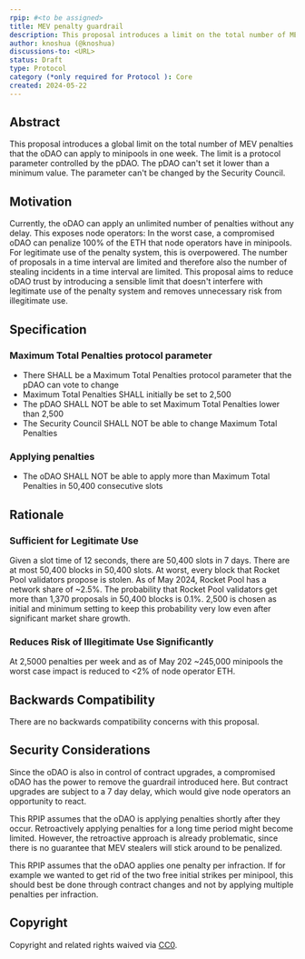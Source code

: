 ```yaml
---
rpip: #<to be assigned>
title: MEV penalty guardrail
description: This proposal introduces a limit on the total number of MEV penalties that the oDAO can apply to minipools in one week.
author: knoshua (@knoshua)
discussions-to: <URL>
status: Draft
type: Protocol 
category (*only required for Protocol ): Core
created: 2024-05-22
---
```



## Abstract
This proposal introduces a global limit on the total number of MEV penalties that the oDAO can apply to minipools in one week. The limit is a protocol parameter controlled by the pDAO. The pDAO can't set it lower than a minimum value. The parameter can't be changed by the Security Council.

## Motivation
Currently, the oDAO can apply an unlimited number of penalties without any delay. This exposes node operators: In the worst case, a compromised oDAO can penalize 100% of the ETH that node operators have in minipools. For legitimate use of the penalty system, this is overpowered. The number of proposals in a time interval are limited and therefore also the number of stealing incidents in a time interval are limited. This proposal aims to reduce oDAO trust by introducing a sensible limit that doesn't interfere with legitimate use of the penalty system and removes unnecessary risk from illegitimate use.

## Specification

### Maximum Total Penalties protocol parameter
- There SHALL be a Maximum Total Penalties protocol parameter that the pDAO can vote to change
- Maximum Total Penalties SHALL initially be set to 2,500
- The pDAO SHALL NOT be able to set Maximum Total Penalties lower than 2,500
- The Security Council SHALL NOT be able to change Maximum Total Penalties


### Applying penalties
- The oDAO SHALL NOT be able to apply more than Maximum Total Penalties in 50,400 consecutive slots

## Rationale

### Sufficient for Legitimate Use
Given a slot time of 12 seconds, there are 50,400 slots in 7 days.
There are at most 50,400 blocks in 50,400 slots. At worst, every block that Rocket Pool validators propose is stolen. As of May 2024, Rocket Pool has a network share of ~2.5%. The probability that Rocket Pool validators get more than 1,370 proposals in 50,400 blocks is 0.1%. 2,500 is chosen as initial and minimum setting to keep this probability very low even after significant market share growth.

### Reduces Risk of Illegitimate Use Significantly
At 2,5000 penalties per week and as of May 202 ~245,000 minipools the worst case impact is reduced to <2% of node operator ETH.


## Backwards Compatibility
There are no backwards compatibility concerns with this proposal.

## Security Considerations
Since the oDAO is also in control of contract upgrades, a compromised oDAO has the power to remove the guardrail introduced here. But contract upgrades are subject to a 7 day delay, which would give node operators an opportunity to react.

This RPIP assumes that the oDAO is applying penalties shortly after they occur. Retroactively applying penalties for a long time period might become limited. However, the retroactive approach is already problematic, since there is no guarantee that MEV stealers will stick around to be penalized.

This RPIP assumes that the oDAO applies one penalty per infraction. If for example we wanted to get rid of the two free initial strikes per minipool, this should best be done through contract changes and not by applying multiple penalties per infraction. 


## Copyright
Copyright and related rights waived via [CC0](https://creativecommons.org/publicdomain/zero/1.0/).
